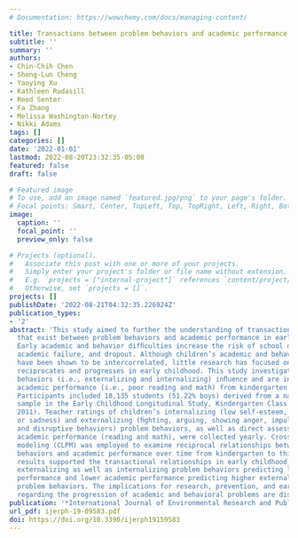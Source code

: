 ```yaml
---
# Documentation: https://wowchemy.com/docs/managing-content/

title: Transactions between problem behaviors and academic performance in early childhood
subtitle: ''
summary: ''
authors:
- Chin-Chih Chen
- Sheng-Lun Cheng
- Yaoying Xu
- Kathleen Rudasill
- Reed Senter
- Fa Zhang
- Melissa Washington-Nortey
- Nikki Adams
tags: []
categories: []
date: '2022-01-01'
lastmod: 2022-08-20T23:32:35-05:00
featured: false
draft: false

# Featured image
# To use, add an image named `featured.jpg/png` to your page's folder.
# Focal points: Smart, Center, TopLeft, Top, TopRight, Left, Right, BottomLeft, Bottom, BottomRight.
image:
  caption: ''
  focal_point: ''
  preview_only: false

# Projects (optional).
#   Associate this post with one or more of your projects.
#   Simply enter your project's folder or file name without extension.
#   E.g. `projects = ["internal-project"]` references `content/project/deep-learning/index.md`.
#   Otherwise, set `projects = []`.
projects: []
publishDate: '2022-08-21T04:32:35.226924Z'
publication_types:
- '2'
abstract: 'This study aimed to further the understanding of transactional relationships
  that exist between problem behaviors and academic performance in early childhood.
  Early academic and behavior difﬁculties increase the risk of school disengagement,
  academic failure, and dropout. Although children’s academic and behavioral difﬁculties
  have been shown to be intercorrelated, little research has focused on how the relationship
  reciprocates and progresses in early childhood. This study investigated how problem
  behaviors (i.e., externalizing and internalizing) inﬂuence and are inﬂuenced by
  academic performance (i.e., poor reading and math) from kindergarten to third grade.
  Participants included 18,135 students (51.22% boys) derived from a nationally representative
  sample in the Early Childhood Longitudinal Study, Kindergarten Class of 2011 (ECLS-K:
  2011). Teacher ratings of children’s internalizing (low self-esteem, anxiety, loneliness,
  or sadness) and externalizing (ﬁghting, arguing, showing anger, impulsively acting,
  and disruptive behaviors) problem behaviors, as well as direct assessments of children’s
  academic performance (reading and math), were collected yearly. Cross-lagged panel
  modeling (CLPM) was employed to examine reciprocal relationships between problem
  behaviors and academic performance over time from kindergarten to third grade. The
  results supported the transactional relationships in early childhood, with higher
  externalizing as well as internalizing problem behaviors predicting lower academic
  performance and lower academic performance predicting higher externalizing and internalizing
  problem behaviors. The implications for research, prevention, and early intervention
  regarding the progression of academic and behavioral problems are discussed.'
publication: '*International Journal of Environmental Research and Public Health*'
url_pdf: ijerph-19-09583.pdf
doi: https://doi.org/10.3390/ijerph19159583
---
```

